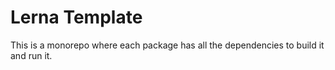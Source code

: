 # Lerna Template

This is a monorepo where each package has all the dependencies to build it and run it.